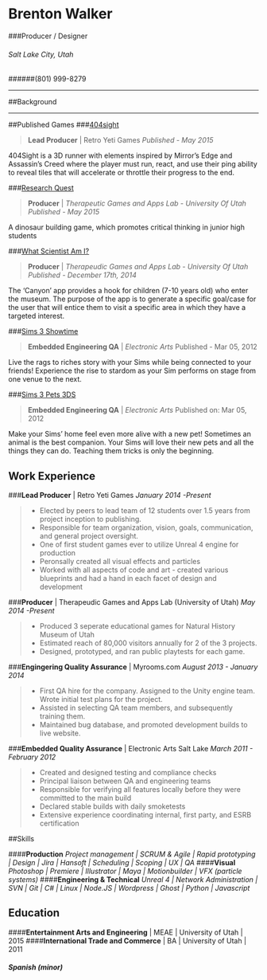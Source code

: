 
# Brenton Walker
###Producer / Designer
###### Salt Lake City, Utah
######(801) 999-8279
***
##Background
***
##Published Games
###[404sight](http://404sight.com) 
>**Lead Producer** | Retro Yeti Games
>*Published - May 2015*

404Sight is a 3D runner with elements inspired by Mirror’s Edge and Assassin’s Creed where the player must run, react, and use their ping ability to reveal tiles that will accelerate or throttle their progress to the end.

###[Research Quest](http://eae.utah.edu/portfolio/research-quest/)
>**Producer** | *Therapeutic Games and Apps Lab - University Of Utah*
>*Published - May 2015*

A dinosaur building game, which promotes critical thinking in junior high students

###[What Scientist Am I?](http://eae.utah.edu/portfolio/canyon-adventure-begins-natural-history-museum-of-utah/)
>**Producer** | *Therapeudic Games and Apps Lab - University Of Utah*
>*Published - December 17th, 2014*

The ‘Canyon’ app provides a hook for children (7-10 years old) who enter the museum. The purpose of the app is to generate a specific goal/case for the user that will entice them to visit a specific area in which they have a targeted interest.

###[Sims 3 Showtime](http://www.ea.com/the-sims-3-showtime)
>**Embedded Engineering QA** | *Electronic Arts*
>Published - Mar 05, 2012

 Live the rags to riches story with your Sims while being connected to your friends! Experience the rise to stardom as your Sim performs on stage from one venue to the next.

###[Sims 3 Pets 3DS](http://www.thesims.com/store/expansion-packs/the-sims-3-pets)                                    
>**Embedded Engineering QA** |  *Electronic Arts*
Published on: Mar 05, 2012

Make your Sims’ home feel even more alive with a new pet! Sometimes an animal is the best companion. Your Sims will love their new pets and all the things they can do. Teaching them tricks is only the beginning.

## Work Experience
###**Lead Producer** | Retro Yeti Games
*January 2014 -Present*
>    *   Elected by peers to lead team of 12 students over 1.5 years from project inception to publishing.
>    *   Responsible for team organization, vision, goals, communication, and general project oversight. 
>    *   One of first student games ever to utilize Unreal 4 engine for production
>    *   Peronsally created all visual effects and particles 
>    *   Worked with all aspects of code and art - created various blueprints and had a hand in each facet of design and development

###**Producer** | Therapeudic Games and Apps Lab (University of Utah)
*May 2014 -Present*
>    *   Produced 3 seperate educational games for Natural History Museum of Utah 
>    *   Estimated reach of 80,000 visitors annually for 2 of the 3 projects. 
>    *   Designed, prototyped, and ran public playtests for each game.

###**Engingering Quality Assurance** | Myrooms.com
*August 2013 - January 2014*
>    *   First QA hire for the company. Assigned to the Unity engine team. Wrote initial test plans for the project. 
>    *   Assisted in selecting QA team members, and subsequently training them. 
>    *   Maintained bug database, and promoted development builds to live website.

###**Embedded Quality Assurance** | Electronic Arts Salt Lake
*March 2011 - February 2012*
>    *   Created and designed testing and compliance checks
>    *   Principal liaison between QA and engineering teams
>    *   Responsible for verifying all features locally before they were committed to the main build
>    *   Declared stable builds with daily smoketests 
>    *   Extensive experience coordinating internal, first party, and ESRB certification

##Skills

####**Production**
*Project management | SCRUM & Agile | Rapid prototyping | Design | Jira | Hansoft | Scheduling | Scoping | UX  | QA*
####**Visual**
*Photoshop | Premiere | Illustrator | Maya | Motionbuilder | VFX (particle systems)*
####**Engineering & Technical**
*Unreal 4  | Network Administration | SVN | Git | C# | Linux | Node.JS | Wordpress | Ghost | Python | Javascript*

## Education
####**Entertainment Arts and Engineering** | MEAE | University of Utah | 2015
####**International Trade and Commerce** | BA | University of Utah  | 2011
##### **Spanish** (minor)

